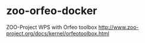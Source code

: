 # zoo-orfeo-docker
ZOO-Project WPS with Orfeo toolbox http://www.zoo-project.org/docs/kernel/orfeotoolbox.html
